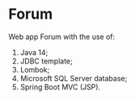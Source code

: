 # Forum

Web app Forum with the use of:
1) Java 14;
2) JDBC template;
3) Lombok;
4) Microsoft SQL Server database;
5) Spring Boot MVC (JSP).
